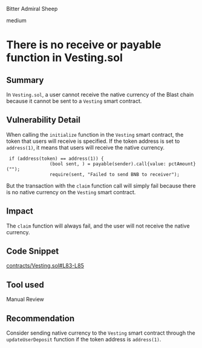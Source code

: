 Bitter Admiral Sheep

medium

# There is no receive or payable function in Vesting.sol

## Summary
In `Vesting.sol`, a user cannot receive the native currency of the Blast chain because it cannot be sent to a `Vesting` smart contract.

## Vulnerability Detail
When calling the `initialize` function in the `Vesting` smart contract, the token that users will receive is specified. If the token address is set to `address(1)`, it means that users will receive the native currency.
```solidity
 if (address(token) == address(1)) {
                (bool sent, ) = payable(sender).call{value: pctAmount}("");
                require(sent, "Failed to send BNB to receiver");
```

But the transaction with the `claim` function call will simply fail because there is no native currency on the `Vesting` smart contract.

## Impact

The `claim` function will always fail, and the user will not receive the native currency.

## Code Snippet
[contracts/Vesting.sol#L83-L85](https://github.com/sherlock-audit/2024-03-zap-protocol/blob/main/zap-contracts-labs/contracts/Vesting.sol#L83-L85)

## Tool used

Manual Review

## Recommendation

Consider sending native currency to the `Vesting` smart contract through the `updateUserDeposit` function if the token address is `address(1)`.
